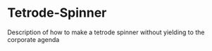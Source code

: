 # Tetrode-Spinner
Description of how to make a tetrode spinner without yielding to the corporate agenda
